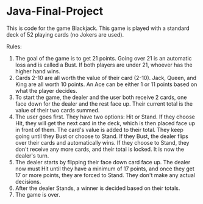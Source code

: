 # Java-Final-Project

This is code for the game Blackjack. This game is played with a standard deck of 52 playing cards (no Jokers are used).

Rules:
1. The goal of the game is to get 21 points. Going over 21 is an automatic loss and is called a Bust. If both players are under 21, whoever has the higher hand wins.
2. Cards 2-10 are all worth the value of their card (2-10). Jack, Queen, and King are all worth 10 points. An Ace can be either 1 or 11 points based on what the player decides.
3. To start the game, the dealer and the user both receive 2 cards, one face down for the dealer and the rest face up. Their current total is the value of their two cards summed.
4. The user goes first. They have two options: Hit or Stand. If they choose Hit, they will get the next card in the deck, which is then placed face up in front of them. The card's value is added to their total. They keep going until they Bust or choose to Stand. If they Bust, the dealer flips over their cards and automatically wins. If they choose to Stand, they don't receive any more cards, and their total is locked. It is now the dealer's turn.
5. The dealer starts by flipping their face down card face up. The dealer now must Hit until they have a minimum of 17 points, and once they get 17 or more points, they are forced to Stand. They don't make any actual decisions.
6. After the dealer Stands, a winner is decided based on their totals.
7. The game is over.
